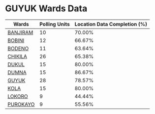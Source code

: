 
# GUYUK Wards Data

| Wards | Polling Units | Location Data Completion (%) |
| ---- | ----- | ------- |
| [BANJIRAM](./wards/236-banjiram) | 10 | 70.00% |
| [BOBINI](./wards/237-bobini) | 12 | 66.67% |
| [BODENO](./wards/238-bodeno) | 11 | 63.64% |
| [CHIKILA](./wards/239-chikila) | 26 | 65.38% |
| [DUKUL](./wards/240-dukul) | 15 | 80.00% |
| [DUMNA](./wards/241-dumna) | 15 | 86.67% |
| [GUYUK](./wards/242-guyuk) | 28 | 78.57% |
| [KOLA](./wards/243-kola) | 15 | 80.00% |
| [LOKORO](./wards/244-lokoro) | 9 | 44.44% |
| [PUROKAYO](./wards/245-purokayo) | 9 | 55.56% |




